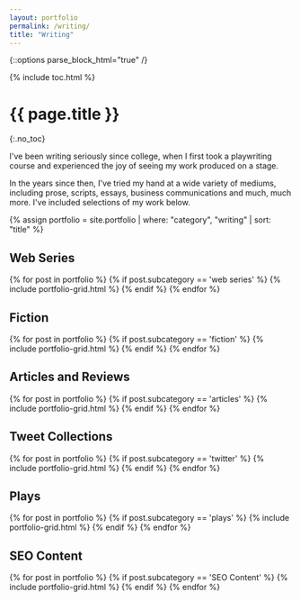 ```yaml
---
layout: portfolio
permalink: /writing/
title: "Writing"
---
```


{::options parse_block_html="true" /}

<div class="sidebar-wrap" id="sidebar">

{% include toc.html %}

</div>

<div class="portfolio-wrap">

# {{ page.title }}
{:.no_toc}

I've been writing seriously since college, when I first took a playwriting course and experienced the joy of seeing my work produced on a stage.

In the years since then, I've tried my hand at a wide variety of mediums, including prose, scripts, essays, business communications and much, much more. I've included selections of my work below.

{% assign portfolio = site.portfolio | where: "category", "writing" | sort: "title" %}

## Web Series

<div class="tiles">
{% for post in portfolio %}
{% if post.subcategory == 'web series' %}
{% include portfolio-grid.html %}
{% endif %}
{% endfor %}
</div><!-- /.tiles -->

## Fiction

<div class="tiles">
{% for post in portfolio %}
{% if post.subcategory == 'fiction' %}
{% include portfolio-grid.html %}
{% endif %}
{% endfor %}
</div><!-- /.tiles -->

## Articles and Reviews

<div class="tiles">
{% for post in portfolio %}
{% if post.subcategory == 'articles' %}
{% include portfolio-grid.html %}
{% endif %}
{% endfor %}
</div><!-- /.tiles -->

## Tweet Collections

<div class="tiles">
{% for post in portfolio %}
{% if post.subcategory == 'twitter' %}
{% include portfolio-grid.html %}
{% endif %}
{% endfor %}
</div><!-- /.tiles -->

## Plays

<div class="tiles">
{% for post in portfolio %}
{% if post.subcategory == 'plays' %}
{% include portfolio-grid.html %}
{% endif %}
{% endfor %}
</div><!-- /.tiles -->

## SEO Content

<div class="tiles">
{% for post in portfolio %}
{% if post.subcategory == 'SEO Content' %}
{% include portfolio-grid.html %}
{% endif %}
{% endfor %}
</div><!-- /.tiles -->

</div>